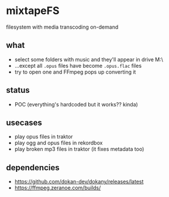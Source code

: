 # mixtapeFS
filesystem with media transcoding on-demand

## what
* select some folders with music and they'll appear in drive M:\
* ...except all `.opus` files have become `.opus.flac` files
* try to open one and FFmpeg pops up converting it

## status
* POC (everything's hardcoded but it works?? kinda)

## usecases
* play opus files in traktor
* play ogg and opus files in rekordbox
* play broken mp3 files in traktor (it fixes metadata too)

## dependencies
* https://github.com/dokan-dev/dokany/releases/latest
* https://ffmpeg.zeranoe.com/builds/

